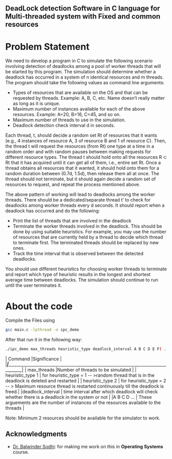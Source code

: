 ## DeadLock detection Software in C language for Multi-threaded system with Fixed and common resources


# Problem Statement

We need to develop a program in C to simulate the following scenario involving detection of deadlocks among a pool of worker threads that will be started by this program. The simulation should determine whether a deadlock has occurred in a system of n identical resources and m threads. The program should take the following values as command line arguments:

* Types of resources that are available on the OS and that can be requested by threads. Example: A, B, C, etc. Name doesn’t really matter as long as it is unique.
* Maximum number of instances available for each of the above resources. Example: A=20, B=16, C=45, and so on.
* Maximum number of threads to use in the simulation.
* Deadlock detection check interval d in seconds.

Each thread, t, should decide a random set Rt of resources that it wants (e.g., 4 instances of resource A, 3 of resource B and 1 of resource C). Then, the thread t will request the resources (from Rt) one type at a time in a random order and with random pauses between making requests for different resource types. The thread t should hold onto all the resources R ⊂ Rt that it has acquired until it can get all of them, i.e., entire set Rt. Once a thread obtains all resources that it wanted, it should hold onto them for a random duration between (0.7d, 1.5d), then release them all at once. The thread should not terminate, but it should again decide a random set of resources to request, and repeat the process mentioned above.

The above pattern of working will lead to deadlocks among the worker threads. There should be a dedicated/separate thread t’ to check for deadlocks among worker threads every d seconds. It should report when a deadlock has occurred and do the following:

* Print the list of threads that are involved in the deadlock
* Terminate the worker threads involved in the deadlock. This should be done by using suitable heuristics. For example, you may use the number of resources that are currently held by a thread to decide which thread to terminate first. The terminated threads should be replaced by new ones.
* Track the time interval that is observed between the detected deadlocks.

You should use different heuristics for choosing worker threads to terminate and report which type of heuristic results in the longest and shortest average time between deadlocks. The simulation should continue to run until the user terminates it.

# About the code
Compile the Files using

```bash
gcc main.c -lpthread -o ipc_demo
```


After that run it in the following way:

```bash
./ipc_demo max_threads heuristic_type deadlock_interval A B C D E F( ... continued)
```

| Command               |Significance                                                                                                |
|_______________________|____________________________________________________________________________________________________________|
| max_threads           |Number of threads to be simulated                                                                           |
| heuristic_type     1  |   for heuristic_type = 1 -- >random thread that is in the deadlock is deleted and restarted                |
| heuristic_type     2  |   for heuristic_type = 2 -- > Maximum resource thread is restarted continuously till the deadlock is freed.|
|deadlock_interval      | time interval after which deadlock will check whether there is a deadlock in the system or not             |
|A B C D ...            | These arguements are the number of instances of the resources available to the threads                     |


Note: Minimum 2 resources should be available for the simulator to work.


## Acknowledgments

* [Dr. Balwinder Sodhi](https://cse.iitrpr.ac.in/sodhi/): for making me work on this in **Operating Systems** course.


